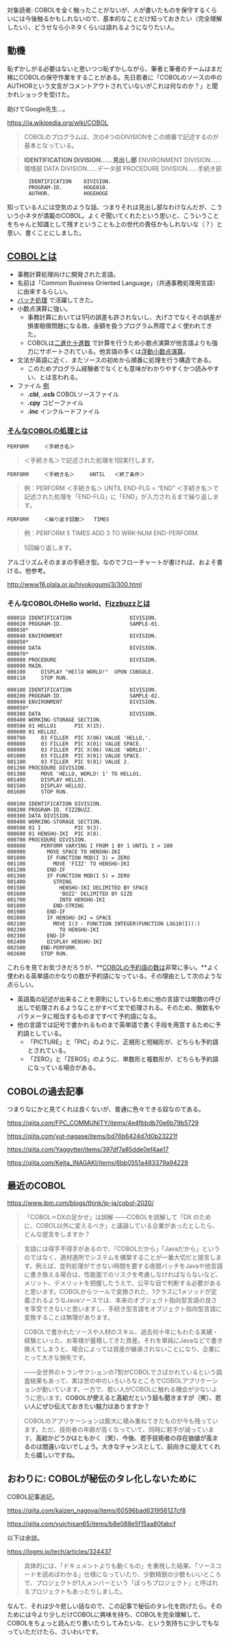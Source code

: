 対象読者: COBOLを全く触ったことがないが、人が書いたものを保守するくらいには今後触るかもしれないので、基本的なことだけ知っておきたい（完全理解したい）、どうせなら小ネタくらいは語れるようになりたい人。

## 動機

恥ずかしがる必要はないと思いつつ恥ずかしながら、筆者と筆者のチームはまだ稀にCOBOLの保守作業をすることがある。先日若者に「COBOLのソースの中のAUTHORという文言がコメントアウトされていないがこれは何なのか？」と聞かれショックを受けた。

助けてGoogle先生...。

https://ja.wikipedia.org/wiki/COBOL

> COBOLのプログラムは、次の4つのDIVISIONをこの順番で記述するのが基本となっている。

> **IDENTIFICATION DIVISION……見出し部**
ENVIRONMENT DIVISION……環境部
DATA DIVISION……データ部
PROCEDURE DIVISION……手続き部

```抜粋hoge.ccb
       IDENTIFICATION    DIVISION.
       PROGRAM-ID.       HOGE010.
       AUTHOR.           HOGEHOGE
```

知っている人には空気のような話、つまりそれは見出し部なわけなんだが、こういう小ネタが満載のCOBOL。よくぞ聞いてくれたという思いと、こういうことをちゃんと知識として残すということも上の世代の責任かもしれないな（？）と思い、書くことにしました。


## [COBOLとは](https://ja.wikipedia.org/wiki/COBOL)

- 事務計算処理向けに開発された言語。
- 名前は「Common Business Oriented Language」（共通事務処理用言語）に由来するらしい。
- [バッチ処理](https://qiita.com/koduki/items/e90ee1fea5aa75071d95) で活躍してきた。
- 小数点演算に強い。
    - 事務計算においては1円の誤差も許されないし、大げさでなくその誤差が損害賠償問題になる故、金額を扱うプログラム界隈でよく使われてきた。
    - COBOLは[二進化十進数](https://ja.wikipedia.org/wiki/%E4%BA%8C%E9%80%B2%E5%8C%96%E5%8D%81%E9%80%B2%E8%A1%A8%E7%8F%BE) で計算を行うため小数点演算が他言語よりも強力にサポートされている。他言語の多くは[浮動小数点演算](https://ja.wikipedia.org/wiki/%E6%B5%AE%E5%8B%95%E5%B0%8F%E6%95%B0%E7%82%B9%E6%95%B0)。
- 文法が英語に近く、またソースの初めから順番に処理を行う構造である。
    - このためプログラム経験者でなくとも意味がわかりやすくかつ読みやすい、とは言われる。
- ファイル [例](https://engineer-club.jp/cobol-perform#-PERFORM)
    - **.cbl**, **.ccb** COBOLソースファイル
    - **.cpy** コピーファイル
    - **.inc** インクルードファイル

### [そんなCOBOLの処理とは](https://engineer-club.jp/cobol-perform)

```ccb
PERFORM     ＜手続き名＞
```

> ＜手続き名＞で記述された処理を1回実行します。

```
PERFORM     ＜手続き名＞     UNTIL   ＜終了条件＞
```

> 例：PERFORM     ＜手続き名＞     UNTIL   END-FLG = “END”
＜手続き名＞で記述された処理を「END-FLG」に「END」が入力されるまで繰り返します。


```
PERFORM     ＜繰り返す回数＞   TIMES
```

> 例：PERFORM   5   TIMES
            ADD  3  TO  WRK-NUM
      END-PERFORM.

> 5回繰り返します。

アルゴリズムそのままの手続き型。なのでフローチャートが書ければ、およそ書ける。他参考。

http://www16.plala.or.jp/hiyokogumi/3/300.html


### そんなCOBOLのHello world、[Fizzbuzzとは](https://ja.wikipedia.org/wiki/COBOL#%E5%AE%9F%E4%BE%8B4_(Fizz_Buzz))

```hello1.ccb
000010 IDENTIFICATION                   DIVISION.
000020 PROGRAM-ID.                      SAMPLE-01.
000030*
000040 ENVIRONMENT                      DIVISION.
000050*
000060 DATA                             DIVISION.
000070*
000080 PROCEDURE                        DIVISION.
000090 MAIN.
000100     DISPLAY "HEllO WORLD!"  UPON CONSOLE.
000110     STOP RUN.
```

```hello2.ccb
000100 IDENTIFICATION                   DIVISION.
000200 PROGRAM-ID.                      SAMPLE-02.
000040 ENVIRONMENT                      DIVISION.
000050*
000300 DATA                             DIVISION.
000400 WORKING-STORAGE SECTION.
000500 01 HELLO1      PIC X(15).
000600 01 HELLO2.
000700     03 FILLER  PIC X(06) VALUE 'HELLO,'.
000800     03 FILLER  PIC X(01) VALUE SPACE.
000900     03 FILLER  PIC X(06) VALUE 'WORLD!'.
001000     03 FILLER  PIC X(01) VALUE SPACE.
001100     03 FILLER  PIC 9(01) VALUE 2.
001200 PROCEDURE DIVISION.
001300     MOVE 'HELLO, WORLD! 1' TO HELLO1.
001400     DISPLAY HELLO1.
001500     DISPLAY HELLO2.
001600     STOP RUN.
```



```FizzBuzz.ccb
000100 IDENTIFICATION DIVISION.
000200 PROGRAM-ID. FIZZBUZZ.
000300 DATA DIVISION.
000400 WORKING-STORAGE SECTION.
000500 01 I           PIC 9(3).
000600 01 HENSHU-IKI  PIC X(8).
000700 PROCEDURE DIVISION.
000800     PERFORM VARYING I FROM 1 BY 1 UNTIL I > 100
000900       MOVE SPACE TO HENSHU-IKI
001000       IF FUNCTION MOD(I 3) = ZERO
001100         MOVE 'FIZZ' TO HENSHU-IKI
001200       END-IF
001300       IF FUNCTION MOD(I 5) = ZERO
001400         STRING
001500           HENSHU-IKI DELIMITED BY SPACE
001600           'BUZZ' DELIMITED BY SIZE
001700           INTO HENSHU-IKI
001800         END-STRING
001900       END-IF
002000       IF HENSHU-IKI = SPACE
002100         MOVE I(3 - FUNCTION INTEGER(FUNCTION LOG10(I)):)
002200           TO HENSHU-IKI
002300       END-IF
002400       DISPLAY HENSHU-IKI
002500     END-PERFORM.
002600     STOP RUN.
```

これらを見てお気づきだろうが、**[COBOLの予約語の数は](https://ja.wikipedia.org/wiki/%E4%BA%88%E7%B4%84%E8%AA%9E_(COBOL))非常に多い。**よく使われる英単語のかなりの数が予約語になっている。その理由として次のような点らしい。

- 英語風の記述が出来ることを原則にしているために他の言語では関数の呼び出しで処理されるようなことがすべて文で処理される。そのため、関数名やパラメータに相当するものまですべて予約語になる。
- 他の言語では記号で書かれるものまで英単語で書く手段を用意するために予約語としている。
    - 「PICTURE」と「PIC」のように、正規形と短縮形が、どちらも予約語とされている。
    - 「ZERO」と「ZEROS」のように、単数形と複数形が、どちらも予約語になっている場合がある。


## COBOLの過去記事

つまりなにかと見てくれは良くないが、普通に色々できる奴なのである。

https://qiita.com/FPC_COMMUNITY/items/4e4fbbdb70e6b79b5729

https://qiita.com/yut-nagase/items/bd76b6424d7d0b23221f

https://qiita.com/Yaggytter/items/397df7a85dde0ef4ae17

https://qiita.com/Keita_INAGAKI/items/6bb0551a483379a94229


## 最近のCOBOL

https://www.ibm.com/blogs/think/jp-ja/cobol-2020/

> 「COBOL＝DXの足かせ」は誤解
――COBOLを誤解して「DX のために、COBOL以外に変えるべき」と議論している企業があったとしたら、どんな提言をしますか？

> 言語には得手不得手があるので、「COBOLだから」「Javaだから」というのではなく、適材適所でシステムを構築することが一番大切だと提言します。例えば、並列処理ができない時間を要する夜間バッチをJavaや他言語に書き換える場合は、性能面でのリスクを考慮しなければならないなど、メリット、デメリットを把握したうえで、公平な目で判断する必要があると思います。COBOLからツールで変換された、1クラスに1メソッドが定義されるようなJavaソースでは、本来のオブジェクト指向型言語の良さを享受できないと思いますし、手続き型言語をオブジェクト指向型言語に変換することは無理があります。

> COBOLで書かれたソースや人材のスキル、過去何十年にもわたる実績・経験といった、お客様が蓄積してきた資産。それを単純にJavaなどで書き換えてしまうと、場合によっては資産が継承されないことになり、企業にとって大きな損失です。

> ――全世界のトランザクションの7割がCOBOLでさばかれているという調査結果もあって、実は世の中のいろいろなところでCOBOLアプリケーションが動いています。一方で、若い人がCOBOLに触れる機会が少ないように思います。**COBOLが使えると高給だという話も聞きますが（笑）、若い人にぜひ伝えておきたい魅力はありますか？**

> COBOLのアプリケーションは膨大に積み重ねてきたものが今も残っています。ただ、技術者の年齢が高くなっていて、同時に若手が減っています。**高給かどうかはともかく（笑）、今後、若手技術者の存在価値が高まるのは間違いないでしょう。大きなチャンスとして、前向きに捉えてくれたら嬉しいですね。**

## おわりに: COBOLが秘伝のタレ化しないために

COBOL記事追記。

https://qiita.com/kaizen_nagoya/items/60596bad631956127cf8

https://qiita.com/yuichisan65/items/b8e088e5f15aa80fabcf

以下は余談。

https://logmi.jp/tech/articles/324437

> 具体的には、「ドキュメントよりも動くもの」を重視した結果、「ソースコードを読めばわかる」仕様になっていたり、少数精鋭の少数もいいところで、プロジェクトが1人メンバーという「ぼっちプロジェクト」と呼ばれるプロジェクトもあったりしました。


なんて、それは少々悲しい話なので、この記事で秘伝のタレ化を防げたら。そのためには今より少しだけCOBOLに興味を持ち、COBOLを完全理解して、COBOLをちょっと読んだり書いたりしてみたいな、という気持ちに少しでもなっていただけたら、さいわいです。
